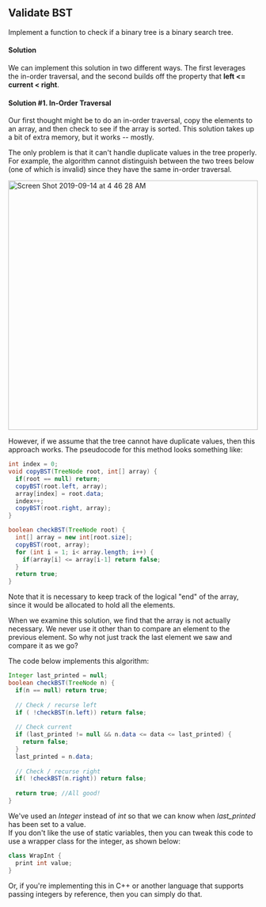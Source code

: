 ## Validate BST

Implement a function to check if a binary tree is a binary search tree.

#### Solution

We can implement this solution in two different ways. The first leverages the in-order traversal, 
and the second builds off the property that **left <= current < right**.

#### Solution #1. In-Order Traversal

Our first thought might be to do an in-order traversal, copy the elements to an array, and then check to see
if the array is sorted. This solution takes up a bit of extra memory, but it works -- mostly. <br />

The only problem is that it can't handle duplicate values in the tree properly. For example, the algorithm
cannot distinguish between the two trees below (one of which is invalid) since they have the same in-order traversal.

<img width="504" alt="Screen Shot 2019-09-14 at 4 46 28 AM" src="https://user-images.githubusercontent.com/46575719/64907021-47d99a80-d6a2-11e9-8483-20766b61ffaa.png">

However, if we assume that the tree cannot have duplicate values, then this approach works. The pseudocode for this method looks something like:

```java
int index = 0;
void copyBST(TreeNode root, int[] array) {
  if(root == null) return;
  copyBST(root.left, array);
  array[index] = root.data;
  index++;
  copyBST(root.right, array);
}

boolean checkBST(TreeNode root) {
  int[] array = new int[root.size];
  copyBST(root, array);
  for (int i = 1; i< array.length; i++) {
    if(array[i] <= array[i-1] return false;
  }
  return true;
}

```

Note that it is necessary to keep track of the logical "end" of the array, since it would be allocated to 
hold all the elements. <br />

When we examine this solution, we find that the array is not actually necessary. We never use it other than to compare an element to the previous element. So why not just track the last element we saw and compare it as we go? <br />

The code below implements this algorithm:
```java
Integer last_printed = null;
boolean checkBST(TreeNode n) {
  if(n == null) return true;
  
  // Check / recurse left
  if ( !checkBST(n.left)) return false;
  
  // Check current 
  if (last_printed != null && n.data <= data <= last_printed) {
    return false;
  }
  last_printed = n.data;
  
  // Check / recurse right
  if( !checkBST(n.right)) return false;
  
  return true; //All good!
}

```
We've used an *Integer* instead of *int* so that we can know when *last_printed* has been set to a value. <br />
If you don't like the use of static variables, then you can tweak this code to use a wrapper class for the integer, as shown below: 
```java
class WrapInt {
  print int value;
}
```
Or, if you're implementing this in C++ or another language that supports passing integers by reference, then you can simply do that. 




